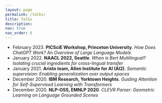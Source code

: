 ```yaml
---
layout: page
permalink: /talks/
title: Talks
description: 
nav: true
nav_order: 6
---
```


- February 2023. <b>PICSciE Workshop, Princeton University</b>. <i>How Does ChatGPT Work? An Overview of Large Language Models</i>
- January 2022. <b>NAACL 2022, Seattle</b>. <i>When is Bert Multilingual? Isolating crucial ingredients for cross-lingual transfer</i>
- January 2021. <b>Aristo team, Allen Institute for AI (AI2)</b>. <i>Semantic supervision: Enabling generalization over output spaces</i>
- December 2020. <b>IBM Research, Yorktown Heights</b>. <i>Guiding Attention for Self-Supervised Learning with Transformers</i>
- December 2020. <b>NLP-OSS, EMNLP 2020</b>. <i>CLEVR Parser: Geometric Learning on Language Grounded Scenes</i>